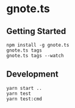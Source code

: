 # gnote.ts

## Getting Started

```
npm install -g gnote.ts
gnote.ts tags
gnote.ts tags --watch
```

## Development

```
yarn start ..
yarn test
yarn test:cmd
```
